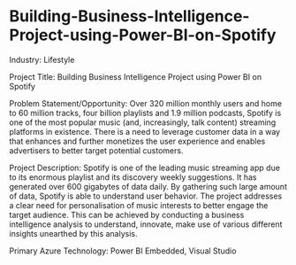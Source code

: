 # Building-Business-Intelligence-Project-using-Power-BI-on-Spotify

Industry:
Lifestyle

Project Title:
Building Business Intelligence Project using Power BI on Spotify

Problem Statement/Opportunity:
Over 320 million monthly users and home to 60 million tracks, four billion playlists and 1.9 million podcasts, Spotify is one of the most popular music (and, increasingly, talk content) streaming platforms in existence. There is a need to leverage customer data in a way that enhances and further monetizes the user experience and enables advertisers to better target potential customers.

Project Description:
Spotify is one of the leading music streaming app due to its enormous playlist and its discovery weekly suggestions. It has generated over 600 gigabytes of data daily. By gathering such large amount of data, Spotify is able to understand user behavior. The project addresses a clear need for personalisation of music interests to better engage the target audience. This can be achieved by conducting a business intelligence analysis to understand, innovate, make use of various different insights unearthed by this analysis.

Primary Azure Technology:
Power BI Embedded, Visual Studio
